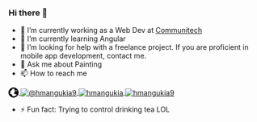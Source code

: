 ### Hi there 👋

- 🔭 I’m currently working as a Web Dev at [Communitech](https://www.communitech.ca/)
- 🌱 I’m currently learning Angular
- 🤔 I’m looking for help with a freelance project. If you are proficient in mobile app development, contact me.
- 💬 Ask me about Painting
- 📫 How to reach me<p><a href="http://hetalmangukia.com/" target="blank">
<img align="center" src="https://raw.githubusercontent.com/iconic/open-iconic/master/svg/globe.svg" alt="@hmangukia" height="20" width="20" />
</a>

<a href="https://medium.com/@hmangukia9" target="blank">
<img align="center" src="https://cdn.jsdelivr.net/npm/simple-icons@3.0.1/icons/medium.svg" alt="@hmangukia9" height="20" width="20" />
</a>

<a href="https://www.linkedin.com/in/hmangukia/" target="blank">
<img align="center" src="https://cdn.jsdelivr.net/npm/simple-icons@3.0.1/icons/linkedin.svg" alt="hmangukia" height="20" width="20" />
</a>

<a href="https://twitter.com/hmangukia9" target="blank">
<img align="center" src="https://cdn.jsdelivr.net/npm/simple-icons@3.0.1/icons/twitter.svg" alt="hmangukia9" height="20" width="20" />
</a>
</p>

- ⚡ Fun fact: Trying to control drinking tea LOL
